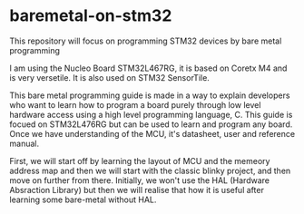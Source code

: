 # baremetal-on-stm32
This repository will focus on programming STM32 devices by bare metal programming

I am using the Nucleo Board STM32L467RG, it is based on Coretx M4 and is very versetile. 
It is also used on STM32 SensorTile.

This bare metal programming guide is made in a way to explain developers who want to learn how to program a board purely through low level hardware access using a high level programming language, C. This guide is focued on STM32L476RG but can be used to learn and program any board. Once we have understanding of the MCU, it's datasheet, user and reference manual. 

First, we will start off by learning the layout of MCU and the memeory address map and then we will start with the classic blinky project, and then move on further from there. Initially, we won't use the HAL (Hardware Absraction Library) but then we will realise that how it is useful after learning some bare-metal without HAL. 
